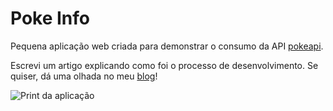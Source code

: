 # Poke Info

Pequena aplicação web criada para demonstrar o consumo da API [pokeapi](https://pokeapi.co).

Escrevi um artigo explicando como foi o processo de desenvolvimento. Se quiser, dá uma olhada no meu [blog]()!

![Print da aplicação](https://i.imgur.com/bXGuv94.png)
